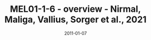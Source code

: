 ---
title: MEL01-1-6 - overview - Nirmal, Maliga, Vallius, Sorger et al., 2021
image: https://labsyspharm.github.io/HTA-MELATLAS-1/images/thumbnail-MEL01-1-6-overview.jpg
date: '2011-01-07'
minerva_link: https://labsyspharm.github.io/HTA-MELATLAS-1/stories/MEL01-1-6-overview.html
info_link: null
show_page_link: false
---